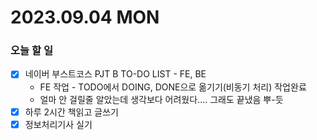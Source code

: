 # 2023.09.04 MON

### 오늘 할 일
* [x] 네이버 부스트코스 PJT B TO-DO LIST - FE, BE
  * FE 작업 - TODO에서 DOING, DONE으로 옮기기(비동기 처리) 작업완료
  * 얼마 안 걸릴줄 알았는데 생각보다 어려웠다.... 그래도 끝냈음 뿌-듯
* [x] 하루 2시간 책읽고 글쓰기
* [x] 정보처리기사 실기